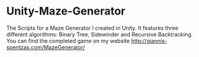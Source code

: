 # Unity-Maze-Generator
The Scripts for a Maze Generator I created in Unity. 
It features three different algorithms: Binary Tree, Sidewinder and Recursive Backtracking.
You can find the completed game on my website http://giannis-spentzas.com/MazeGenerator/
